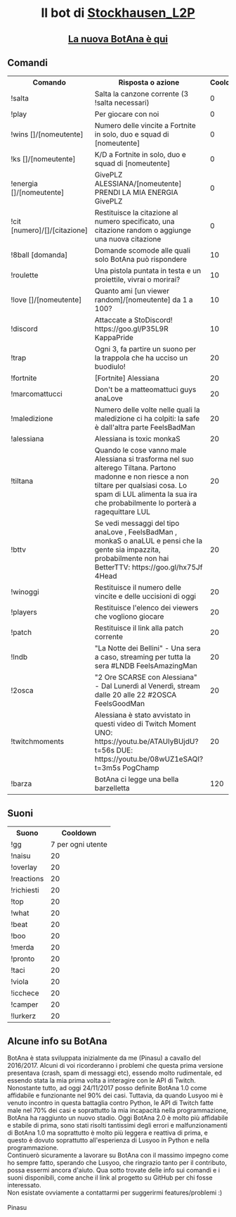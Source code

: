 <center>
  <h1>Il bot di 
    <a href="https://www.twitch.tv/stockhausen_l2p/">Stockhausen_L2P</a>
  </h1>
</center>

<center>
  <h2>
    <a href="https://clips.twitch.tv/TalentedEnticingVultureImGlitch">La nuova BotAna è qui</a>
  </h2>
</center>

<div>
  <h2>Comandi</h2>
<font size="9%">
<table>
    <tr>
      <th>Comando</th>
      <th>Risposta o azione</th>
      <th>Cooldown</th>
    </tr>
    <tr>
      <td>!salta</td>
      <td>Salta la canzone corrente (3 !salta necessari)</td>
      <td>0</td>
    </tr>
    <tr>
      <td>!play</td>
      <td>Per giocare con noi</td>
      <td>0</td>
    </tr>
    <tr>
      <td>!wins []/[nomeutente]</td>
      <td>Numero delle vincite a Fortnite in solo, duo e squad di [nomeutente]</td>
      <td>0</td>
    </tr>
      <tr>
      <td>!ks []/[nomeutente]</td>
      <td>K/D a Fortnite in solo, duo e squad di [nomeutente]</td>
      <td>0</td>
    </tr>
    <tr>
      <td>!energia []/[nomeutente]</td>
      <td>GivePLZ ALESSIANA/[nomeutente] PRENDI LA MIA ENERGIA GivePLZ</td>
      <td>0</td>
    </tr>
    <tr>
      <td>!cit [numero]/[]/[citazione]</td>
      <td>Restituisce la citazione al numero specificato, una citazione random o aggiunge una nuova citazione</td>
      <td>0</td>
    </tr>
    <tr>
      <td>!8ball [domanda]</td>
      <td>Domande scomode alle quali solo BotAna può rispondere</td>
      <td>10</td>
    </tr>
    <tr>
      <td>!roulette</td>
      <td>Una pistola puntata in testa e un proiettile, vivrai o morirai?</td>
      <td>10</td>
    </tr>
    <tr>
      <td>!love []/[nomeutente]</td>
      <td>Quanto ami [un viewer random]/[nomeutente] da 1 a 100?</td>
      <td>10</td>
    </tr>
    <tr>
      <td>!discord</td>
      <td>Attaccate a StoDiscord! https://goo.gl/P35L9R KappaPride</td>
      <td>10</td>
    </tr>
    <tr>
      <td>!trap</td>
      <td>Ogni 3, fa partire un suono per la trappola che ha ucciso un buodiulo!</td>
      <td>20</td>
    </tr>
    <tr>
      <td>!fortnite</td>
      <td>[Fortnite] Alessiana</td>
      <td>20</td>
    </tr>
    <tr>
      <td>!marcomattucci</td>
      <td>Don't be a matteomattuci guys anaLove</td>
      <td>20</td>
    </tr>
    <tr>
      <td>!maledizione</td>
      <td>Numero delle volte nelle quali la maledizione ci ha colpiti: la safe è dall'altra parte FeelsBadMan </td>
      <td>20</td>
    </tr>
    <tr>
      <td>!alessiana</td>
      <td>Alessiana is toxic monkaS</td>
      <td>20</td>
    </tr>
    <tr>
      <td>!tiltana</td>
      <td>Quando le cose vanno male Alessiana si trasforma nel suo alterego Tiltana. Partono madonne e non riesce a non tiltare per qualsiasi cosa. Lo spam di LUL alimenta la sua ira che probabilmente lo porterà a ragequittare LUL</td>
      <td>20</td>
    </tr>
  <tr>
    <td>!bttv</td>
    <td>Se vedi messaggi del tipo anaLove , FeelsBadMan , monkaS o anaLUL e pensi che la gente sia impazzita, probabilmente non hai BetterTTV: https://goo.gl/hx75Jf 4Head</td>
    <td>20</td>
  </tr>
    <tr>
      <td>!winoggi</td>
      <td>Restituisce il numero delle vincite e delle uccisioni di oggi</td>
      <td>20</td>
    </tr>
    <tr>
      <td>!players</td>
      <td>Restituisce l'elenco dei viewers che vogliono giocare</td>
      <td>20</td>
    </tr>
    <tr>
      <td>!patch</td>
      <td>Restituisce il link alla patch corrente</td>
      <td>20</td>
    </tr>
    <tr>
      <td>!lndb</td>
      <td>"La Notte dei Bellini" - Una sera a caso, streaming per tutta la sera #LNDB FeelsAmazingMan</td>
      <td>20</td>
    </tr>
  <tr>
    <td>!2osca</td>
    <td>"2 Ore SCARSE con Alessiana" - Dal Lunerdì al Venerdì, stream dalle 20 alle 22 #2OSCA FeelsGoodMan</td>
    <td>20</td>
  </tr>
  <tr>
    <td>!twitchmoments</td>
    <td>Alessiana è stato avvistato in questi video di Twitch Moment UNO: https://youtu.be/ATAUIyBUjdU?t=56s DUE: https://youtu.be/08wUZ1eSAQI?t=3m5s PogChamp</td>
    <td>20</td>
  </tr>
  <tr>
    <td>!barza</td>
    <td>BotAna ci legge una bella barzelletta</td>
    <td>120</td>
  </tr>
  </table>
  </font>
</div>

<div>
  <h2>Suoni</h2>
  <table style="width:120%;">
    <th>Suono</th>
    <th>Cooldown</th>
  <tr>
    <td>!gg</td>
    <td>7 per ogni utente</td>
  </tr>
  <tr>
    <td>!naisu</td>
    <td>20</td>
  </tr>
  <tr>
    <td>!overlay</td>
    <td>20</td>
  </tr>
  <tr>
    <td>!reactions</td>
    <td>20</td>
  </tr>
  <tr>
    <td>!richiesti</td>
    <td>20</td>
  </tr>
  <tr>
    <td>!top</td>
    <td>20</td>
  </tr>
  <tr>
    <td>!what</td>
    <td>20</td>
  </tr>
  <tr>
    <td>!beat</td>
    <td>20</td>
  </tr>
  <tr>
    <td>!boo</td>
    <td>20</td>
  </tr>
  <tr>
    <td>!merda</td>
    <td>20</td>
  </tr>
    <tr>
    <td>!pronto</td>
    <td>20</td>
  </tr>
    <tr>
    <td>!taci</td>
    <td>20</td>
  </tr>
    <tr>
    <td>!viola</td>
    <td>20</td>
  </tr>
    <tr>
    <td>!icchece</td>
    <td>20</td>
  </tr>
    <tr>
    <td>!camper</td>
    <td>20</td>
  </tr>
    <tr>
    <td>!lurkerz</td>
    <td>20</td>
  </tr>
  </table>
</div>

<h2>Alcune info su BotAna</h2>
<p>BotAna è stata sviluppata inizialmente da me (Pinasu) a cavallo del 2016/2017. Alcuni di voi ricorderanno i problemi che questa prima versione presentava (crash, spam di messaggi etc), essendo molto rudimentale, ed essendo stata la mia prima volta a interagire con le API di Twitch. <br>Nonostante tutto, ad oggi 24/11/2017 posso definite BotAna 1.0 come affidabile e funzionante nel 90% dei casi. Tuttavia, da quando Lusyoo mi è venuto incontro in questa battaglia contro Python, le API di Twitch fatte male nel 70% dei casi e soprattutto la mia incapacità nella programmazione, BotAna ha raggiunto un nuovo stadio. Oggi BotAna 2.0 è molto più affidabile e stabile di prima, sono stati risolti tantissimi degli errori e malfunzionamenti di BotAna 1.0 ma soprattutto è molto più leggera e reattiva di prima, e questo è dovuto soprattutto all'esperienza di Lusyoo in Python e nella programmazione.<br>Continuerò sicuramente a lavorare su BotAna con il massimo impegno come ho sempre fatto, sperando che Lusyoo, che ringrazio tanto per il contributo, possa essermi ancora d'aiuto. Qua sotto trovate delle info sui comandi e i suoni disponibili, come anche il link al progetto su GitHub per chi fosse interessato.<br>Non esistate ovviamente a contattarmi per suggerirmi features/problemi :)<br><br>Pinasu</p>
